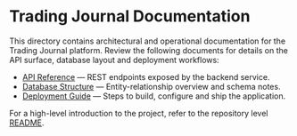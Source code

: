 # Trading Journal Documentation

This directory contains architectural and operational documentation for the Trading Journal platform. Review the following documents for details on the API surface, database layout and deployment workflows:

- [API Reference](./API_REFERENCE.md) — REST endpoints exposed by the backend service.
- [Database Structure](./DATABASE_STRUCTURE.md) — Entity-relationship overview and schema notes.
- [Deployment Guide](./DEPLOYMENT_GUIDE.md) — Steps to build, configure and ship the application.

For a high-level introduction to the project, refer to the repository level [README](../README.md).
